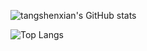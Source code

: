 <!--
**tangshenxian/tangshenxian** is a ✨ _special_ ✨ repository because its `README.md` (this file) appears on your GitHub profile.

Here are some ideas to get you started:

- 🔭 I’m currently working on ...
- 🌱 I’m currently learning ...
- 👯 I’m looking to collaborate on ...
- 🤔 I’m looking for help with ...
- 💬 Ask me about ...
- 📫 How to reach me: ...
- 😄 Pronouns: ...
- ⚡ Fun fact: ...
-->

![tangshenxian's GitHub stats](https://github-readme-stats.vercel.app/api?username=tangshenxian&show_icons=true&theme=dracula)

![Top Langs](https://github-readme-stats.vercel.app/api/top-langs/?username=tangshenxian&layout=compact&theme=dracula)
